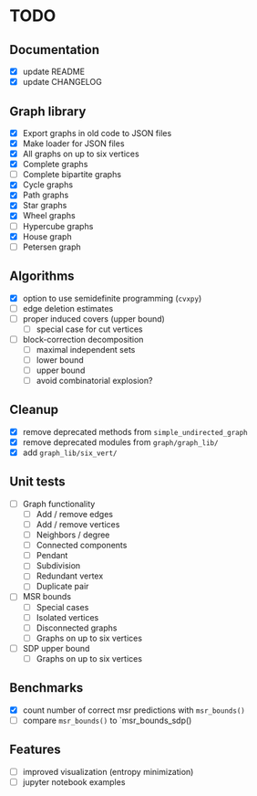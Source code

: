 # TODO

## Documentation
- [x] update README
- [x] update CHANGELOG

## Graph library
  - [x] Export graphs in old code to JSON files
  - [x] Make loader for JSON files
  - [x] All graphs on up to six vertices
  - [x] Complete graphs
  - [ ] Complete bipartite graphs
  - [x] Cycle graphs
  - [x] Path graphs
  - [x] Star graphs
  - [x] Wheel graphs
  - [ ] Hypercube graphs
  - [x] House graph
  - [ ] Petersen graph

## Algorithms
- [x] option to use semidefinite programming (`cvxpy`)
- [ ] edge deletion estimates
- [ ] proper induced covers (upper bound)
  - [ ] special case for cut vertices
- [ ] block-correction decomposition
  - [ ] maximal independent sets
  - [ ] lower bound
  - [ ] upper bound
  - [ ] avoid combinatorial explosion?

## Cleanup
- [x] remove deprecated methods from `simple_undirected_graph`
- [x] remove deprecated modules from `graph/graph_lib/`
- [x] add `graph_lib/six_vert/`

## Unit tests
- [ ] Graph functionality
  - [ ] Add / remove edges
  - [ ] Add / remove vertices
  - [ ] Neighbors / degree
  - [ ] Connected components
  - [ ] Pendant
  - [ ] Subdivision
  - [ ] Redundant vertex
  - [ ] Duplicate pair
- [ ] MSR bounds
  - [ ] Special cases
  - [ ] Isolated vertices
  - [ ] Disconnected graphs
  - [ ] Graphs on up to six vertices
- [ ] SDP upper bound
  - [ ] Graphs on up to six vertices

## Benchmarks
- [x] count number of correct msr predictions with `msr_bounds()`
- [ ] compare `msr_bounds()` to `msr_bounds_sdp()

## Features
- [ ] improved visualization (entropy minimization)
- [ ] jupyter notebook examples

